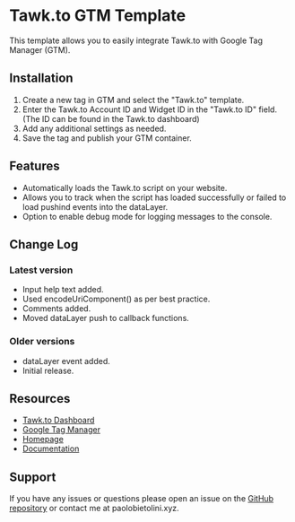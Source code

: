 
# Tawk.to GTM Template

This template allows you to easily integrate Tawk.to with Google Tag Manager (GTM).

## Installation

1.  Create a new tag in GTM and select the "Tawk.to" template.
2.  Enter the Tawk.to Account ID and Widget ID in the "Tawk.to ID" field. (The ID can be found in the Tawk.to dashboard)
3.  Add any additional settings as needed.
4.  Save the tag and publish your GTM container.

## Features

-   Automatically loads the Tawk.to script on your website.
-   Allows you to track when the script has loaded successfully or failed to load pushind events into the dataLayer.
-   Option to enable debug mode for logging messages to the console.

## Change Log

### Latest version

-   Input help text added.
-   Used encodeUriComponent() as per best practice.
-   Comments added.
-   Moved dataLayer push to callback functions.

### Older versions

-   dataLayer event added.
-   Initial release.

## Resources

-   [Tawk.to Dashboard](https://www.tawk.to/)
-   [Google Tag Manager](https://www.google.com/analytics/tag-manager/)
-   [Homepage](https://www.paolobietolini.xyz/)
-   [Documentation](https://www.paolobietolini.xyz/documentation)

## Support

If you have any issues or questions please open an issue on the [GitHub repository](https://github.com/paolobtl/gtm-tawkto-template) or contact me at paolobietolini.xyz.
